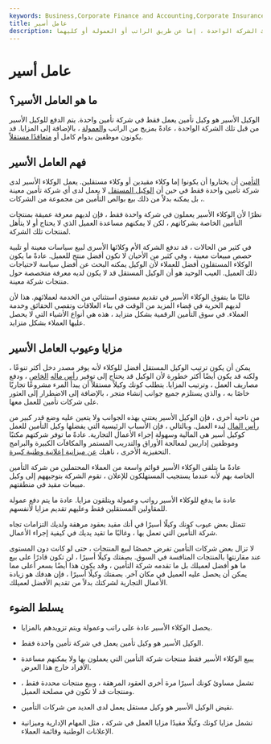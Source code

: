 ```yaml
---
keywords: Business,Corporate Finance and Accounting,Corporate Insurance
title: عامل أسير
description: الوكيل الأسير هو وكيل التأمين الذي يعمل فقط في شركة تأمين واحدة وتدفعه تلك الشركة الواحدة ، إما عن طريق الراتب أو العمولة أو كليهما.
---
```


# عامل أسير
## ما هو العامل الأسير؟

الوكيل الأسير هو وكيل تأمين يعمل فقط في شركة تأمين واحدة. يتم الدفع للوكيل الأسير من قبل تلك الشركة الواحدة ، عادةً بمزيج من الراتب [والعمولة](/commission) ، بالإضافة إلى المزايا. قد يكونون موظفين بدوام كامل أو [متعاقدًا مستقلاً](/independent-contractor).

## فهم العامل الأسير

[التأمين](/insurance) أن يختاروا أن يكونوا إما وكلاء مقيدين أو وكلاء مستقلين. يعمل الوكلاء الأسير لدى شركة تأمين واحدة فقط في حين أن [الوكيل المستقل](/independent-agent) لا يعمل لدى أي شركة تأمين معينة ، بل يمكنه بدلاً من ذلك بيع بوالص التأمين من مجموعة من الشركات.

نظرًا لأن الوكلاء الأسير يعملون في شركة واحدة فقط ، فإن لديهم معرفة عميقة بمنتجات التأمين الخاصة بشركاتهم ، لكن لا يمكنهم مساعدة العميل الذي لا يحتاج أو لا يتأهل لمنتجات تلك الشركة.

في كثير من الحالات ، قد تدفع الشركة الأم وكلائها الأسرى لبيع سياسات معينة أو تلبية حصص مبيعات معينة ، وفي كثير من الأحيان لا تكون أفضل منتج للعميل. عادةً ما يكون الوكلاء المستقلون أفضل للعملاء لأن الوكيل يمكنه البحث عن أفضل سياسة لاحتياجات ذلك العميل. العيب الوحيد هو أن الوكيل المستقل قد لا يكون لديه معرفة متخصصة حول منتجات شركة معينة.

غالبًا ما يتفوق الوكلاء الأسير في تقديم مستوى استثنائي من الخدمة لعملائهم. هذا لأن لديهم الحرية في قضاء المزيد من الوقت في بناء العلاقات وتقصي الحقائق وخدمة العملاء. في سوق التأمين الرقمية بشكل متزايد ، هذه هي أنواع الأشياء التي لا يحصل عليها العملاء بشكل متزايد.

## مزايا وعيوب العامل الأسير

يمكن أن يكون ترتيب الوكيل المستقل أفضل للوكلاء لأنه يوفر مصدر دخل أكثر تنوعًا ، ولكنه قد يكون أيضًا أكثر خطورة لأن الوكيل قد يحتاج إلى توفير [رأس ماله](/startup-capital) [الخاص](/startup-capital) ، ودفع مصاريف العمل ، وترتيب المزايا. يتطلب كونك وكيلاً مستقلاً أن يبدأ المرء مشروعًا تجاريًا خاصًا به ، والذي يستلزم جميع جوانب إنشاء متجر ، بالإضافة إلى الاضطرار إلى العثور على شركات تأمين للعمل معها.

من ناحية أخرى ، فإن الوكيل الأسير يعتني بهذه الجوانب ولا يتعين عليه وضع قدر كبير من [رأس المال](/capital) لبدء العمل. وبالتالي ، فإن الأسباب الرئيسية التي يفضلها وكيل التأمين للعمل كوكيل أسير هي المالية وسهولة إجراء الأعمال التجارية. عادةً ما توفر شركتهم مكتبًا وموظفين إداريين لمعالجة الأوراق والتدريب المستمر والمكافآت الكبيرة والبرامج التحفيزية الأخرى ، ناهيك [عن ميزانية إعلانية وطنية كبيرة](/advertising-budget).

عادةً ما يتلقى الوكلاء الأسير قوائم واسعة من العملاء المحتملين من شركة التأمين الخاصة بهم لأنه عندما يستجيب المستهلكون للإعلان ، تقوم الشركة بتوجيههم إلى وكيل مبيعات مقيد في منطقتهم.

عادة ما يدفع للوكلاء الأسير رواتب وعمولة ويتلقون مزايا. عادة ما يتم دفع عمولة للمقاولين المستقلين فقط وعليهم تقديم مزايا لأنفسهم.

تتمثل بعض عيوب كونك وكيلًا أسيرًا في أنك مقيد بعقود مرهقة ولديك التزامات تجاه شركة التأمين التي تعمل بها ، وغالبًا ما تقيد يديك في كيفية إجراء الأعمال.

لا تزال بعض شركات التأمين تفرض حصصًا لبيع المنتجات ، حتى لو كانت دون المستوى عند مقارنتها بالمنتجات المنافسة في السوق. بصفتك وكيلًا أسيرًا ، لن تكون قادرًا على بيع ما هو أفضل لعميلك بل ما تقدمه شركة التأمين ، وقد يكون هذا أيضًا بسعر أعلى مما يمكن أن يحصل عليه العميل في مكان آخر. بصفتك وكيلًا أسيرًا ، فإن هدفك هو زيادة الأعمال التجارية لشركتك بدلاً من تقديم الأفضل لعميلك.

## يسلط الضوء

- يحصل الوكلاء الأسير عادة على راتب وعمولة ويتم تزويدهم بالمزايا.

- الوكيل الأسير هو وكيل تأمين يعمل في شركة تأمين واحدة فقط.

- يبيع الوكلاء الأسير فقط منتجات شركة التأمين التي يعملون بها ولا يمكنهم مساعدة الأفراد خارج هذا العرض.

- تشمل مساوئ كونك أسيرًا مرة أخرى العقود المرهقة ، وبيع منتجات محددة فقط ، ومنتجات قد لا تكون في مصلحة العميل.

- نقيض الوكيل الأسير هو وكيل مستقل يعمل لدى العديد من شركات التأمين.

- تشمل مزايا كونك وكيلًا مقيدًا مزايا العمل في شركة ، مثل المهام الإدارية وميزانية الإعلانات الوطنية وقائمة العملاء.

